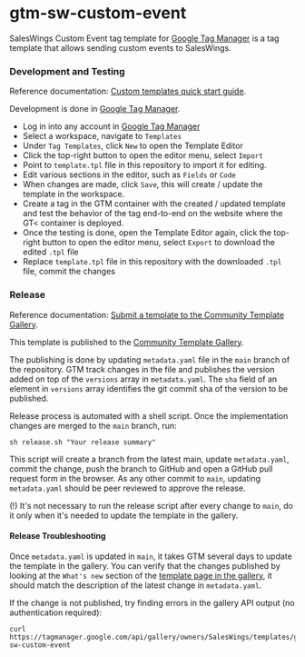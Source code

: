 # gtm-sw-custom-event

SalesWings Custom Event tag template for [Google Tag Manager](https://tagmanager.google.com/) is a tag template that allows sending custom events to SalesWings.

### Development and Testing

Reference documentation: [Custom templates quick start guide](https://developers.google.com/tag-platform/tag-manager/templates).

Development is done in [Google Tag Manager](https://tagmanager.google.com/).

* Log in into any account in [Google Tag Manager](https://tagmanager.google.com/)
* Select a workspace, navigate to `Templates`
* Under `Tag Templates`, click `New` to open the Template Editor
* Click the top-right button to open the editor menu, select `Import`
* Point to `template.tpl` file in this repository to import it for editing.
* Edit various sections in the editor, such as `Fields` or `Code`
* When changes are made, click `Save`, this will create / update the template in the workspace.
* Create a tag in the GTM container with the created / updated template and test the behavior of the tag end-to-end on the website where the GT< container is deployed.
* Once the testing is done, open the Template Editor again, click the top-right button to open the editor menu, select `Export` to download the edited `.tpl` file
* Replace `template.tpl` file in this repository with the downloaded `.tpl` file, commit the changes

### Release

Reference documentation: [Submit a template to the Community Template Gallery](https://developers.google.com/tag-platform/tag-manager/templates/gallery).

This template is published to the [Community Template Gallery](https://tagmanager.google.com/gallery/#/).

The publishing is done by updating `metadata.yaml` file in the `main` branch of the repository. GTM track changes in the file and publishes the version added
on top of the `versions` array in `metadata.yaml`. 
The `sha` field of an element in `versions` array identifies the git commit sha of the version to be published.

Release process is automated with a shell script. Once the implementation changes are merged to the `main` branch, run:
```
sh release.sh "Your release summary"
```

This script will create a branch from the latest main, update `metadata.yaml`, commit the change, push the branch to GitHub and open a GitHub pull request form 
in the browser. As any other commit to `main`, updating `metadata.yaml` should be peer reviewed to approve the release.

(!) It's not necessary to run the release script after every change to `main`, do it only when it's needed to update the template in the gallery.

#### Release Troubleshooting

Once `metadata.yaml` is updated in `main`, it takes GTM several days to update the template in the gallery. You can verify that the changes published by
looking at the `What's new` section of the [template page in the gallery](https://tagmanager.google.com/gallery/#/owners/SalesWings/templates/gtm-sw-custom-event), it should match the description of the latest change in `metadata.yaml`.

If the change is not published, try finding errors in the gallery API output (no authentication required):
```
curl https://tagmanager.google.com/api/gallery/owners/SalesWings/templates/gtm-sw-custom-event
```
